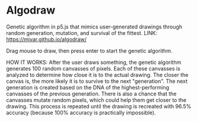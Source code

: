 # Algodraw

Genetic algorithm in p5.js that mimics user-generated drawings through random generation, mutation, and survival of the fittest.
LINK: https://mjvar.github.io/algodraw/

Drag mouse to draw, then press enter to start the genetic algorithm.


HOW IT WORKS:
After the user draws something, the genetic algorithm generates 100 random canvasses of pixels. Each of these
canvasses is analyzed to determine how close it is to the actual drawing. The closer the canvas is, the more
likely it is to survive to the next "generation". The next generation is created based on the DNA of the
highest-performing canvasses of the previous generation. There is also a chance that the canvasses mutate
random pixels, which could help them get closer to the drawing. This process is repeated until the drawing is
recreated with 96.5% accuracy (because 100% accuracy is practically impossible).
